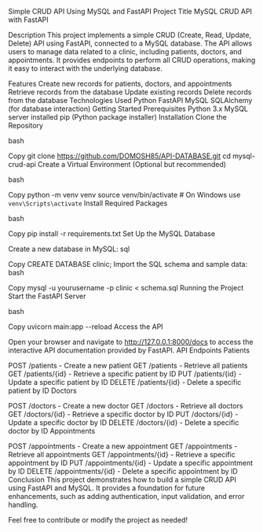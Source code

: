 Simple CRUD API Using MySQL and FastAPI
Project Title
MySQL CRUD API with FastAPI

Description
This project implements a simple CRUD (Create, Read, Update, Delete) API using FastAPI, connected to a MySQL database. The API allows users to manage data related to a clinic, including patients, doctors, and appointments. It provides endpoints to perform all CRUD operations, making it easy to interact with the underlying database.

Features
Create new records for patients, doctors, and appointments
Retrieve records from the database
Update existing records
Delete records from the database
Technologies Used
Python
FastAPI
MySQL
SQLAlchemy (for database interaction)
Getting Started
Prerequisites
Python 3.x
MySQL server installed
pip (Python package installer)
Installation
Clone the Repository

bash

Copy
git clone https://github.com/DOMOSH85/API-DATABASE.git
cd mysql-crud-api
Create a Virtual Environment (Optional but recommended)

bash

Copy
python -m venv venv
source venv/bin/activate  # On Windows use `venv\Scripts\activate`
Install Required Packages

bash

Copy
pip install -r requirements.txt
Set Up the MySQL Database

Create a new database in MySQL:
sql

Copy
CREATE DATABASE clinic;
Import the SQL schema and sample data:
bash

Copy
mysql -u yourusername -p clinic < schema.sql
Running the Project
Start the FastAPI Server

bash

Copy
uvicorn main:app --reload
Access the API

Open your browser and navigate to http://127.0.0.1:8000/docs to access the interactive API documentation provided by FastAPI.
API Endpoints
Patients

POST /patients - Create a new patient
GET /patients - Retrieve all patients
GET /patients/{id} - Retrieve a specific patient by ID
PUT /patients/{id} - Update a specific patient by ID
DELETE /patients/{id} - Delete a specific patient by ID
Doctors

POST /doctors - Create a new doctor
GET /doctors - Retrieve all doctors
GET /doctors/{id} - Retrieve a specific doctor by ID
PUT /doctors/{id} - Update a specific doctor by ID
DELETE /doctors/{id} - Delete a specific doctor by ID
Appointments

POST /appointments - Create a new appointment
GET /appointments - Retrieve all appointments
GET /appointments/{id} - Retrieve a specific appointment by ID
PUT /appointments/{id} - Update a specific appointment by ID
DELETE /appointments/{id} - Delete a specific appointment by ID
Conclusion
This project demonstrates how to build a simple CRUD API using FastAPI and MySQL. It provides a foundation for future enhancements, such as adding authentication, input validation, and error handling.

Feel free to contribute or modify the project as needed!